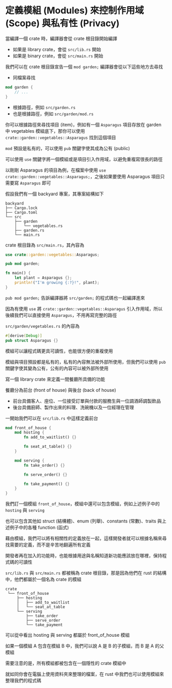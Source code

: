# 定義模組 (Modules) 來控制作用域 (Scope) 與私有性 (Privacy)

當編譯一個 crate 時，編譯器會從 crate 根目錄開始編譯

- 如果是 library crate，會從 `src/lib.rs` 開始
- 如果是 binary crate，會從 `src/main.rs` 開始

我們可以在 crate 根目錄宣告一個 `mod garden;` 編譯器會從以下這些地方去尋找

- 同檔案尋找

```rust
mod garden {
    // ...
}
```

- 根據路徑，例如 `src/garden.rs`
- 也是根據路徑，例如 `src/garden/mod.rs`

你可以根據路徑來尋找項目 (item)，例如有一個 `Asparagus` 項目存放在 garden 中 vegetables 模組底下，那你可以使用 `crate::garden::vegetables::Asparagus` 找到這個項目

`mod` 預設是私有的，可以使用 `pub` 關鍵字使其成為公有 (public)

可以使用 `use` 關鍵字將一個模組或是項目引入作用域，以避免重複寫很長的路徑

以剛剛 Asparagus 的項目為例，在檔案中使用 `use crate::garden::vegetables::Asparagus;`，之後如果要使用 Asparagus 項目只需要寫 `Asparagus` 即可

假設我們有一個 backyard 專案，其專案結構如下

```text
backyard
├── Cargo.lock
├── Cargo.toml
└── src
    ├── garden
    │   └── vegetables.rs
    ├── garden.rs
    └── main.rs
```

crate 根目錄為 `src/main.rs`，其內容為

```rust
use crate::garden::vegetables::Asparagus;

pub mod garden;

fn main() {
    let plant = Asparagus {};
    println!("I'm growing {:?}!", plant);
}
```

`pub mod garden;` 告訴編譯器將 `src/garden;` 的程式碼也一起編譯進來

因為有使用 `use` 將 `crate::garden::vegetables::Asparagus` 引入作用域，所以後續我們可以直接使用 `Asparagus`，不用再寫完整的路徑

`src/garden/vegetables.rs` 的內容為

```rust
#[derive(Debug)]
pub struct Asparagus {}
```

模組可以讓程式碼更具可讀性，也能很方便的重複使用

模組與項目預設都是私有的，私有的內容無法被外部所使用，但我們可以使用 `pub` 關鍵字使其變為公有，公有的內容可以被外部所使用

寫一個 library crate 來定義一間餐廳所具備的功能

餐廳分為前台 (front of house) 與後台 (back of house)

- 前台具備客人、座位、一位接受訂單與付款的服務生與一位調酒師調製飲品
- 後台具備廚師、製作出來的料理、洗碗機以及一位經理在管理

一開始我們可以在 `src/lib.rs` 中這樣定義前台

```rust
mod front_of_house {
    mod hosting {
        fn add_to_waitlist() {}

        fn seat_at_table() {}
    }

    mod serving {
        fn take_order() {}

        fn serve_order() {}

        fn take_payment() {}
    }
}
```

我們訂一個模組 `front_of_house`，模組中還可以包含模組，例如上述例子中的 `hosting` 與 `serving`

也可以包含其他如 struct (結構體)、enum (列舉)、constants (常數)、traits 與上述例子中的各種 function (函式)

藉由模組，我們可以將有相關性的定義放在一起，這樣開發者就可以根據名稱來尋找需要的定義，而不是辛苦地翻遍所有定義

開發者再在加入的功能時，也能根據用途與名稱知道新功能應該放在哪裡，保持程式碼的可讀性

`src/lib.rs` 與 `src/main.rs` 都被稱為 crate 根目錄，那是因為他們在 rust 的結構中，他們都屬於一個名為 crate 的模組

```text
crate
 └── front_of_house
     ├── hosting
     │   ├── add_to_waitlist
     │   └── seat_at_table
     └── serving
         ├── take_order
         ├── serve_order
         └── take_payment
```

可以從中看出 hosting 與 serving 都屬於 front_of_house 模組

如果一個模組 A 包含在模組 B 中，我們可以說 A 是 B 的子模組，而 B 是 A 的父模組

需要注意的是，所有模組都被包含在一個隱性的 crate 模組中

就如同你會在電腦上使用資料夾來整理的檔案，在 rust 中我們也可以使用模組來整理我們的程式碼
